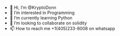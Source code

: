 - 👋 Hi, I’m @KryptoDonn
- 👀 I’m interested in Programming
- 🌱 I’m currently learning Python
- 💞️ I’m looking to collaborate on solidity
- 📫 How to reach me +1(405)233-8008 on whatsapp

<!---
KryptoDonn/KryptoDonn is a ✨ special ✨ repository because its `README.md` (this file) appears on your GitHub profile.
You can click the Preview link to take a look at your changes.
--->
